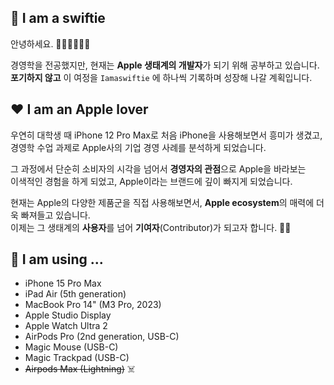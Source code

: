 ## 💨 I am a swiftie

안녕하세요. 🙋‍♂️🙇‍♂️🙋‍♂️

경영학을 전공했지만, 현재는 **Apple 생태계의 개발자**가 되기 위해 공부하고 있습니다.  
**포기하지 않고** 이 여정을 `Iamaswiftie` 에 하나씩 기록하며 성장해 나갈 계획입니다.

## ❤️ I am an Apple lover

우연히 대학생 때 iPhone 12 Pro Max로 처음 iPhone을 사용해보면서 흥미가 생겼고,  
경영학 수업 과제로 Apple사의 기업 경영 사례를 분석하게 되었습니다.  

그 과정에서 단순히 소비자의 시각을 넘어서 **경영자의 관점**으로 Apple을 바라보는  
이색적인 경험을 하게 되었고, Apple이라는 브랜드에 깊이 빠지게 되었습니다.

현재는 Apple의 다양한 제품군을 직접 사용해보면서,
**Apple ecosystem**의 매력에 더욱 빠져들고 있습니다.  
이제는 그 생태계의 **사용자**를 넘어 **기여자**(Contributor)가 되고자 합니다. 🐦‍🔥

## 🍎 I am using ...

- iPhone 15 Pro Max
- iPad Air (5th generation)
- MacBook Pro 14" (M3 Pro, 2023)
- Apple Studio Display
- Apple Watch Ultra 2
- AirPods Pro (2nd generation, USB-C)
- Magic Mouse (USB-C)
- Magic Trackpad (USB-C)
- ~~Airpods Max (Lightning)~~ ☠️
